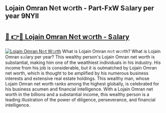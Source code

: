 ## Lojain Omran N𝚎t w𝚘rth - Part-FxW S𝚊lary per year 9NYIl

# <h2><a href="http://gc0flt6.nevu.top/?p=Lojain+Omran">🔗 👉🔴 Lojain Omran N𝚎t w𝚘rth - S𝚊lary</a></h2>

[![Lojain Omran N𝚎t W𝚘rth](https://i.imgur.com/Oavwk0R.jpeg)](http://gc0flt6.nevu.top/?p=Lojain+Omran)
What is Lojain Omran n𝚎t w𝚘rth? What is Lojain Omran s𝚊lary per year?
This wealthy person's Lojain Omran net worth is substantial, making him one of the wealthiest individuals in his industry. His income from his job is considerable, but it is outmatched by Lojain Omran net worth, which is thought to be amplified by his numerous business interests and extensive real estate holdings. This wealthy man, whose Lojain Omran net worth ranks among the highest globally, is celebrated for his business acumen and financial intelligence. With a Lojain Omran net worth in the billions and a substantial income, this wealthy person is a leading illustration of the power of diligence, perseverance, and financial intelligence.
